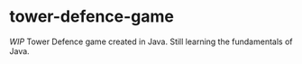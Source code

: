 # tower-defence-game
 *WIP* Tower Defence game created in Java. Still learning the fundamentals of Java.
